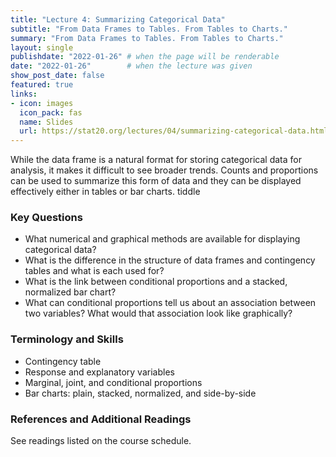 ```yaml
---
title: "Lecture 4: Summarizing Categorical Data"
subtitle: "From Data Frames to Tables. From Tables to Charts."
summary: "From Data Frames to Tables. From Tables to Charts."
layout: single
publishdate: "2022-01-26" # when the page will be renderable  
date: "2022-01-26"        # when the lecture was given
show_post_date: false
featured: true
links:
- icon: images
  icon_pack: fas
  name: Slides
  url: https://stat20.org/lectures/04/summarizing-categorical-data.html
---
```


While the data frame is a natural format for storing categorical data for analysis, it makes it difficult to see broader trends. Counts and proportions can be used to summarize this form of data and they can be displayed effectively either in tables or bar charts. tiddle


### Key Questions
- What numerical and graphical methods are available for displaying categorical data?
- What is the difference in the structure of data frames and contingency tables and what is each used for?
- What is the link between conditional proportions and a stacked, normalized bar chart?
- What can conditional proportions tell us about an association between two variables? What would that association look like graphically?

### Terminology and Skills
- Contingency table
- Response and explanatory variables
- Marginal, joint, and conditional proportions
- Bar charts: plain, stacked, normalized, and side-by-side

### References and Additional Readings

See readings listed on the course schedule.
